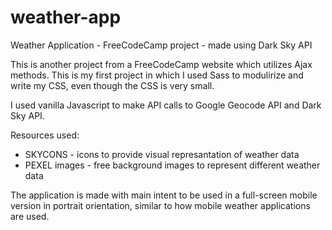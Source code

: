 # weather-app
Weather Application - FreeCodeCamp project - made using Dark Sky API

This is another project from a FreeCodeCamp website which utilizes Ajax methods. This is my first project in which I used Sass to modulirize and write my CSS, even though the CSS is very small. 

I used vanilla Javascript to make API calls to Google Geocode API and Dark Sky API.

Resources used:

  - SKYCONS - icons to provide visual represantation of weather data
  - PEXEL images - free background images to represent different weather data 
  
  The application is made with main intent to be used in a full-screen mobile version in portrait orientation, similar to how mobile weather applications are used.
